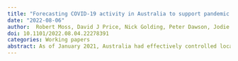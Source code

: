 ```yaml
---
title: "Forecasting COVID-19 activity in Australia to support pandemic response: May to October 2020"
date: "2022-08-06"
author:  Robert Moss, David J Price, Nick Golding, Peter Dawson, Jodie McVernon, Rob J Hyndman, Freya M Shearer, James M McCaw
doi: 10.1101/2022.08.04.22278391
categories: Working papers
abstract: As of January 2021, Australia had effectively controlled local transmission of COVID-19 despite a steady influx of imported cases and several local, but contained, outbreaks in 2020. Throughout 2020, state and territory public health responses were informed by weekly situational reports that included an ensemble forecast for each jurisdiction. We present here an analysis of one forecasting model included in this ensemble across the variety of scenarios experienced by each jurisdiction from May to October 2020. We examine how successfully the forecasts characterised future case incidence, subject to variations in data timeliness and completeness, showcase how we adapted these forecasts to support decisions of public health priority in rapidly-evolving situations, evaluate the impact of key model features on forecast skill, and demonstrate how to assess forecast skill in real-time before the ground truth is known. Conditioning the model on the most recent, but incomplete, data improved the forecast skill, emphasising the importance of developing strong quantitative models of surveillance system characteristics, such as ascertainment delay distributions. Forecast skill was highest when there were at least 10 reported cases per day, the circumstances in which authorities were most in need of forecasts to aid in planning and response.
---
```

